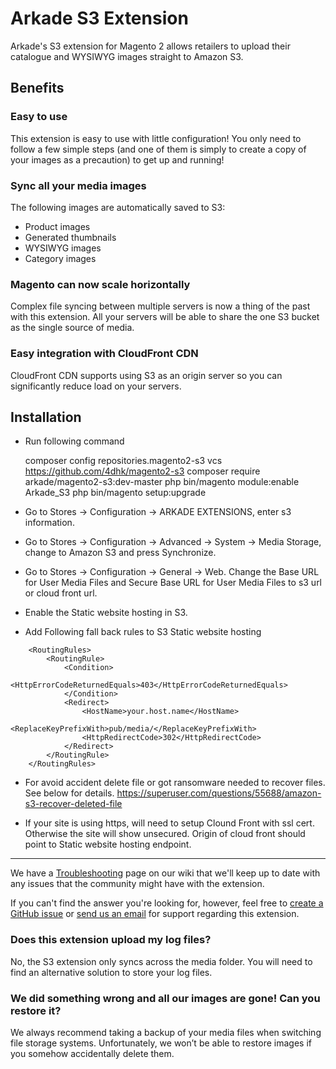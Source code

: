 Arkade S3 Extension
===================

Arkade's S3 extension for Magento 2 allows retailers to upload their catalogue and WYSIWYG images straight to Amazon S3.

Benefits
--------

### Easy to use

This extension is easy to use with little configuration! You only need to follow a few simple steps (and one of them is simply to create a copy of your images as a precaution) to get up and running!

### Sync all your media images

The following images are automatically saved to S3:

* Product images
* Generated thumbnails
* WYSIWYG images
* Category images

### Magento can now scale horizontally

Complex file syncing between multiple servers is now a thing of the past with this extension. All your servers will be able to share the one S3 bucket as the single source of media.

### Easy integration with CloudFront CDN

CloudFront CDN supports using S3 as an origin server so you can significantly reduce load on your servers.


Installation
------------
* Run following command

    composer config repositories.magento2-s3 vcs https://github.com/4dhk/magento2-s3
    composer require arkade/magento2-s3:dev-master
    php bin/magento module:enable Arkade_S3
    php bin/magento setup:upgrade

* Go to Stores -> Configuration -> ARKADE EXTENSIONS, enter s3 information.

* Go to Stores -> Configuration -> Advanced -> System -> Media Storage, change to Amazon S3 and press Synchronize.

* Go to Stores -> Configuration -> General -> Web. Change the Base URL for User Media Files and Secure Base URL for User Media Files to s3 url or cloud front url.

* Enable the Static website hosting in S3.

* Add Following fall back rules to S3 Static website hosting
`````````````````````
	<RoutingRules>
  		<RoutingRule>
    		<Condition>
      			<HttpErrorCodeReturnedEquals>403</HttpErrorCodeReturnedEquals>
    		</Condition>
    		<Redirect>
      			<HostName>your.host.name</HostName>
      			<ReplaceKeyPrefixWith>pub/media/</ReplaceKeyPrefixWith>
      			<HttpRedirectCode>302</HttpRedirectCode>
    		</Redirect>
  		</RoutingRule>
	</RoutingRules>
`````````````````````

* For avoid accident delete file or got ransomware needed to recover files. See below for details.
https://superuser.com/questions/55688/amazon-s3-recover-deleted-file

* If your site is using https, will need to setup Clound Front with ssl cert. Otherwise the site will show unsecured. Origin of cloud front should point to Static website hosting endpoint.

-------

We have a [Troubleshooting](https://github.com/arkadedigital/magento2-s3/wiki/Troubleshooting) page on our wiki that we'll keep up to date with any issues that the community might have with the extension.

If you can't find the answer you're looking for, however, feel free to [create a GitHub issue](https://github.com/arkadedigital/magento2-s3/issues/new) or [send us an email](mailto:support@arkade.com.au) for support regarding this extension.

### Does this extension upload my log files?

No, the S3 extension only syncs across the media folder. You will need to find an alternative solution to store your log files.

### We did something wrong and all our images are gone! Can you restore it?

We always recommend taking a backup of your media files when switching file storage systems. Unfortunately, we won’t be able to restore images if you somehow accidentally delete them.
